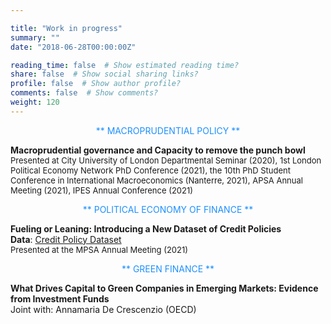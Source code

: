 ```yaml
---

title: "Work in progress"
summary: ""
date: "2018-06-28T00:00:00Z"

reading_time: false  # Show estimated reading time?
share: false  # Show social sharing links?
profile: false  # Show author profile?
comments: false  # Show comments?
weight: 120
---
```


<p align="center"><span style=color:DodgerBlue>** MACROPRUDENTIAL POLICY **</span></p> 

**Macroprudential governance and Capacity to remove the punch bowl**  
<font size="2">   Presented at City University of London Departmental Seminar (2020), 1st London Political Economy Network PhD Conference (2021), the 10th PhD Student Conference in International Macroeconomics (Nanterre, 2021), APSA Annual Meeting (2021), IPES Annual Conference (2021)  </font>  
  
<p align="center"><span style=color:DodgerBlue>** POLITICAL ECONOMY OF FINANCE **</span></p>
  
**Fueling or Leaning: Introducing a New Dataset of Credit Policies**  
**Data**: [Credit Policy Dataset](https://github.com/aczf099/academic-kickstart3/blob/c42f497d79d0d9955e8debcaae920433d84e00f8/content/home/Credit_pol_panel_public.xlsx)  
<font size="2">   Presented at the MPSA Annual Meeting (2021) </font>   
  
<p align="center"><span style=color:DodgerBlue>** GREEN FINANCE **</span></p>

**What Drives Capital to Green Companies in Emerging Markets: Evidence from Investment Funds**  
Joint with: Annamaria De Crescenzio (OECD) 

